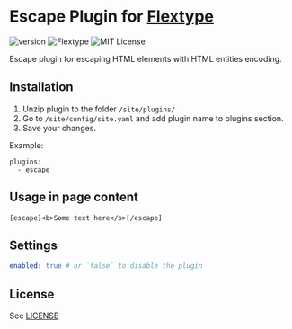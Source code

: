 # Escape Plugin for [Flextype](http://flextype.org/)
![version](https://img.shields.io/badge/version-1.0.0-brightgreen.svg?style=flat-square)
![Flextype](https://img.shields.io/badge/Flextype-0.x-green.svg?style=flat-square)
![MIT License](https://img.shields.io/badge/license-MIT-blue.svg?style=flat-square)

Escape plugin for escaping HTML elements with HTML entities encoding.

## Installation
1. Unzip plugin to the folder `/site/plugins/`
2. Go to `/site/config/site.yaml` and add plugin name to plugins section.
3. Save your changes.

Example:
```
plugins:
  - escape
```

## Usage in page content

```
[escape]<b>Some text here</b>[/escape]
```

## Settings

```yaml
enabled: true # or `false` to disable the plugin
```

## License
See [LICENSE](https://github.com/flextype-plugins/escape/blob/master/LICENSE)
